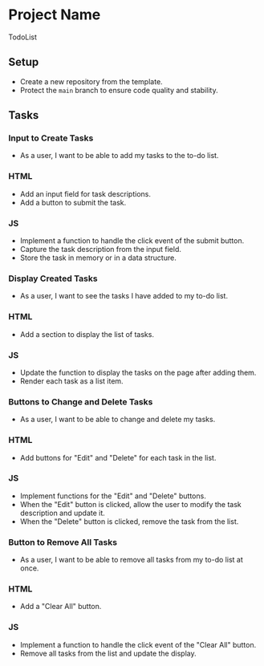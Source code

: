 <!--

  There will be different types of tasks for each user story:
    `type: components`
    `type: css`
    `type: logic`
    `type: handlers`
    ...

-->
# Project Name

TodoList

## Setup

- Create a new repository from the template.
- Protect the `main` branch to ensure code quality and stability.

## Tasks

### Input to Create Tasks

- As a user, I want to be able to add my tasks to the to-do list.

### HTML

- Add an input field for task descriptions.
- Add a button to submit the task.

### JS

- Implement a function to handle the click event of the submit button.
- Capture the task description from the input field.
- Store the task in memory or in a data structure.

### Display Created Tasks

- As a user, I want to see the tasks I have added to my to-do list.

### HTML

- Add a section to display the list of tasks.

### JS

- Update the function to display the tasks on the page after adding them.
- Render each task as a list item.

### Buttons to Change and Delete Tasks

- As a user, I want to be able to change and delete my tasks.

### HTML

- Add buttons for "Edit" and "Delete" for each task in the list.

### JS

- Implement functions for the "Edit" and "Delete" buttons.
- When the "Edit" button is clicked, allow the user to modify the task description and update it.
- When the "Delete" button is clicked, remove the task from the list.

### Button to Remove All Tasks

- As a user, I want to be able to remove all tasks from my to-do list at once.

### HTML

- Add a "Clear All" button.

### JS

- Implement a function to handle the click event of the "Clear All" button.
- Remove all tasks from the list and update the display.
